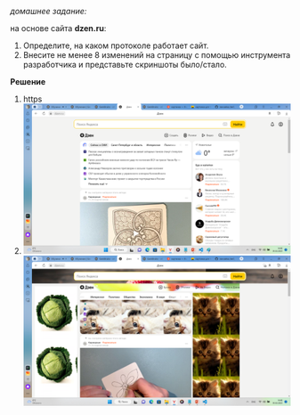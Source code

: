 
 *домашнее задание:*

  на основе сайта **dzen.ru**:

 1. Определите, на каком протоколе работает сайт.
 2. Внесите не менее 8 изменений на страницу с помощью 
 инструмента разработчика и представьте скриншоты было/стало.

 **Решение**
 1. https
 2. !["первая картинка"](imag1.png)
    !["вторая картинка"](image2.png)
    